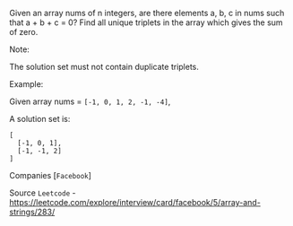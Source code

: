 Given an array nums of n integers, are there elements a, b, c in nums such that a + b + c = 0? Find all unique triplets in the array which gives the sum of zero.

Note:

The solution set must not contain duplicate triplets.

Example:

Given array nums = `[-1, 0, 1, 2, -1, -4]`,

A solution set is:

```
[
  [-1, 0, 1],
  [-1, -1, 2]
]
```

Companies [`Facebook`]

Source `Leetcode` - https://leetcode.com/explore/interview/card/facebook/5/array-and-strings/283/